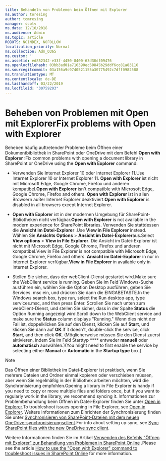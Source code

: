 ```yaml
---
title: Behandeln von Problemen beim Öffnen mit Explorer
ms.author: toresing
author: tomresing
manager: scotv
ms.date: 12/10/2018
ms.audience: Admin
ms.topic: article
ROBOTS: NOINDEX, NOFOLLOW
localization_priority: Normal
ms.collection: Adm_O365
ms.custom: ''
ms.assetid: ed852342-e33f-4450-8400-63d30df09476
ms.openlocfilehash: 03bb3ad01a716390ec50845b29ddf6cc81a83116
ms.sourcegitcommit: 03a156a9c9740521155a30775492c7dff0982588
ms.translationtype: MT
ms.contentlocale: de-DE
ms.lasthandoff: 03/22/2019
ms.locfileid: "30759293"
---
```

# <a name="fix-problems-with-open-with-explorer"></a><span data-ttu-id="114d1-102">Beheben von Problemen mit Open mit Explorer</span><span class="sxs-lookup"><span data-stu-id="114d1-102">Fix problems with Open with Explorer</span></span>

<span data-ttu-id="114d1-103">Beheben häufig auftretender Probleme beim Öffnen einer Dokumentbibliothek in SharePoint oder OneDrive mit dem Befehl **Open with Explorer** :</span><span class="sxs-lookup"><span data-stu-id="114d1-103">Fix common problems with opening a document library in SharePoint or OneDrive using the **Open with Explorer** command:</span></span> 
  
- <span data-ttu-id="114d1-104">Verwenden Sie Internet Explorer 10 oder Internet Explorer 11.</span><span class="sxs-lookup"><span data-stu-id="114d1-104">Use Internet Explorer 10 or Internet Explorer 11.</span></span> <span data-ttu-id="114d1-105">**Open with Explorer** ist nicht mit Microsoft Edge, Google Chrome, Firefox und anderen kompatibel.</span><span class="sxs-lookup"><span data-stu-id="114d1-105">**Open with Explorer** isn't compatible with Microsoft Edge, Google Chrome, Firefox and others.</span></span> <span data-ttu-id="114d1-106">**Open with Explorer** ist in allen Browsern außer Internet Explorer deaktiviert.</span><span class="sxs-lookup"><span data-stu-id="114d1-106">**Open with Explorer** is disabled in all browsers except Internet Explorer.</span></span> 
    
- <span data-ttu-id="114d1-107">**Open with Explorer** ist in der modernen Umgebung für SharePoint-Bibliotheken nicht verfügbar.</span><span class="sxs-lookup"><span data-stu-id="114d1-107">**Open with Explorer** is not available in the modern experience for SharePoint libraries.</span></span> <span data-ttu-id="114d1-108">Verwenden Sie stattdessen die **Ansicht im Datei-Explorer** .</span><span class="sxs-lookup"><span data-stu-id="114d1-108">Use **View in File Explorer** instead.</span></span> <span data-ttu-id="114d1-109">Wählen Sie **Ansichts Options** \> **Ansicht im Datei-Explorer**aus.</span><span class="sxs-lookup"><span data-stu-id="114d1-109">Select **View options** \> **View in File Explorer**.</span></span> <span data-ttu-id="114d1-110">Die Ansicht im Datei-Explorer ist nicht mit Microsoft Edge, Google Chrome, Firefox und anderen kompatibel.</span><span class="sxs-lookup"><span data-stu-id="114d1-110">View in File Explorer is not compatible with Microsoft Edge, Google Chrome, Firefox and others.</span></span> <span data-ttu-id="114d1-111">**Ansicht im Datei-Explorer** in nur in Internet Explorer verfügbar.</span><span class="sxs-lookup"><span data-stu-id="114d1-111">**View in File Explorer** in available only in Internet Explorer.</span></span> 
    
- <span data-ttu-id="114d1-112">Stellen Sie sicher, dass der webClient-Dienst gestartet wird.</span><span class="sxs-lookup"><span data-stu-id="114d1-112">Make sure the WebClient service is running.</span></span> <span data-ttu-id="114d1-113">Geben Sie im Feld Windows-Suche ausführen ein, wählen Sie die Option Desktop ausführen, geben Sie Services. msc ein, und drücken Sie dann die EINGABETASTE.</span><span class="sxs-lookup"><span data-stu-id="114d1-113">In the Windows search box, type run, select the Run desktop app, type services.msc, and then press Enter.</span></span> <span data-ttu-id="114d1-114">Scrollen Sie nach unten zum webClient-Dienst, und stellen Sie sicher, dass in der Spalte **Status** die Option Running angezeigt wird.</span><span class="sxs-lookup"><span data-stu-id="114d1-114">Scroll down to the WebClient service and make sure the **Status** column displays "Running."</span></span> <span data-ttu-id="114d1-115">Wenn dies nicht der Fall ist, doppelklicken Sie auf den Dienst, klicken Sie auf **Start**, und klicken Sie dann auf **OK**.</span><span class="sxs-lookup"><span data-stu-id="114d1-115">If it doesn't, double-click the service, click **Start**, and then click **OK**.</span></span> <span data-ttu-id="114d1-116">(Möglicherweise müssen Sie den Dienst zuerst aktivieren, indem Sie im Feld Starttyp \*\*\*\* entweder **manuell** oder **automatisch** auswählen.)</span><span class="sxs-lookup"><span data-stu-id="114d1-116">(You might need to first enable the service by selecting either **Manual** or **Automatic** in the **Startup type** box.)</span></span> 
    
> [!NOTE]
> <span data-ttu-id="114d1-117">Das Öffnen einer Bibliothek im Datei-Explorer ist praktisch, wenn Sie mehrere Dateien und Ordner einmal kopieren oder verschieben müssen, aber wenn Sie regelmäßig in der Bibliothek arbeiten möchten, wird die Synchronisierung empfohlen.</span><span class="sxs-lookup"><span data-stu-id="114d1-117">Opening a library in File Explorer is handy if you need to copy or move multiple files and folders once, but if you want to regularly work in the library, we recommend syncing it.</span></span> <span data-ttu-id="114d1-118">Informationen zur Problembehandlung beim Öffnen im Datei-Explorer finden Sie unter [Open in Explorer](https://go.microsoft.com/fwlink/?linkid=871665).</span><span class="sxs-lookup"><span data-stu-id="114d1-118">To troubleshoot issues opening in File Explorer, see [Open in Explorer](https://go.microsoft.com/fwlink/?linkid=871665).</span></span> <span data-ttu-id="114d1-119">Weitere Informationen zum Einrichten der Synchronisierung finden Sie unter [Synchronisieren von SharePoint-Dateien mit dem neuen OneDrive-synchronisierungsclient](https://go.microsoft.com/fwlink/?linkid=871666).</span><span class="sxs-lookup"><span data-stu-id="114d1-119">For info about setting up sync, see [Sync SharePoint files with the new OneDrive sync client](https://go.microsoft.com/fwlink/?linkid=871666).</span></span>
  
<span data-ttu-id="114d1-120">Weitere Informationen finden Sie im Artikel [Verwenden des Befehls "Öffnen mit Explorer" zur Behandlung von Problemen in SharePoint Online](https://support.office.com/article/How-to-use-the-Open-with-Explorer-command-to-troubleshoot-issues-in-SharePoint-Online-87155331-0c92-4224-a4c1-da5c21c4ade4) .</span><span class="sxs-lookup"><span data-stu-id="114d1-120">Please see the article [How to use the "Open with Explorer" command to troubleshoot issues in SharePoint Online](https://support.office.com/article/How-to-use-the-Open-with-Explorer-command-to-troubleshoot-issues-in-SharePoint-Online-87155331-0c92-4224-a4c1-da5c21c4ade4) for more information.</span></span> 
  

